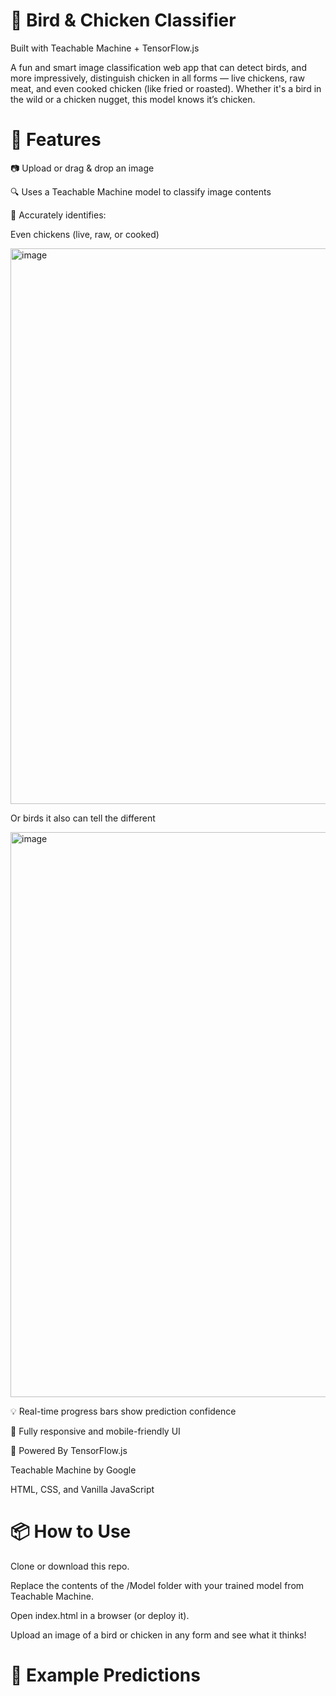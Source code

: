 # 🐔 Bird & Chicken Classifier
Built with Teachable Machine + TensorFlow.js

A fun and smart image classification web app that can detect birds, and more impressively, distinguish chicken in all forms — live chickens, raw meat, and even cooked chicken (like fried or roasted). Whether it's a bird in the wild or a chicken nugget, this model knows it’s chicken.

<!-- Optional: Add a screenshot if hosted -->

# 🚀 Features
📷 Upload or drag & drop an image

🔍 Uses a Teachable Machine model to classify image contents

🍗 Accurately identifies:

Even chickens (live, raw, or cooked)

<img width="1155" height="889" alt="image" src="https://github.com/user-attachments/assets/6c41243b-3c88-4fb2-bd26-7578a855f33b" />


Or birds it also can tell the different

<img width="1066" height="904" alt="image" src="https://github.com/user-attachments/assets/d47fbdf8-a8ac-4bd7-b114-01ed17debb33" />


💡 Real-time progress bars show prediction confidence

📱 Fully responsive and mobile-friendly UI

🧠 Powered By
TensorFlow.js

Teachable Machine by Google

HTML, CSS, and Vanilla JavaScript

# 📦 How to Use
Clone or download this repo.

Replace the contents of the /Model folder with your trained model from Teachable Machine.

Open index.html in a browser (or deploy it).

Upload an image of a bird or chicken in any form and see what it thinks!

# 📸 Example Predictions
